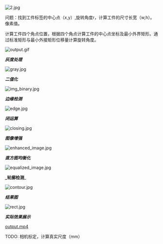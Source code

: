![2.jpg](img%2F2.jpg)

问题：找到工件标签的中心点（x,y）,旋转角度r，计算工件的尺寸长宽（w,h）。像素值。

计算工件四个角点位置，根据四个角点计算工件的中心点坐标及最小外界矩形。通过标准矩形与最小外接矩形位移量计算旋转角度。


![output.gif](output.gif)


**_灰度处理_**

![gray.jpg](result%2F2%2Fgray.jpg)

**_二值化_**

![img_binary.jpg](result%2F2%2Fimg_binary.jpg)

**_边缘检测_**

![edge.jpg](result%2F2%2Fedge.jpg)

**_闭运算_**

![closing.jpg](result%2F2%2Fclosing.jpg)

**_图像增强_**

![enhanced_image.jpg](result%2F2%2Fenhanced_image.jpg)

**_直方图均衡化_**

![equalized_image.jpg](result%2F2%2Fequalized_image.jpg)

**_轮廓检测**_

![contour.jpg](result%2F2%2Fcontour.jpg)

**_结果图_**

![rect.jpg](result%2F2%2Frect.jpg)

**_实际效果展示_**

[output.mp4](output.mp4)


TODO:
相机标定，计算真实尺度（mm）
